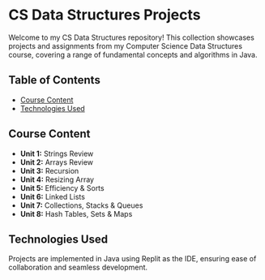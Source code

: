 # CS Data Structures Projects

Welcome to my CS Data Structures repository! This collection showcases projects and assignments from my Computer Science Data Structures course, covering a range of fundamental concepts and algorithms in Java.

## Table of Contents
- [Course Content](#course-content)
- [Technologies Used](#technologies-used)

## Course Content
- **Unit 1:** Strings Review
- **Unit 2:** Arrays Review
- **Unit 3:** Recursion
- **Unit 4:** Resizing Array
- **Unit 5:** Efficiency & Sorts
- **Unit 6:** Linked Lists
- **Unit 7:** Collections, Stacks & Queues
- **Unit 8:** Hash Tables, Sets & Maps

## Technologies Used
Projects are implemented in Java using Replit as the IDE, ensuring ease of collaboration and seamless development.
